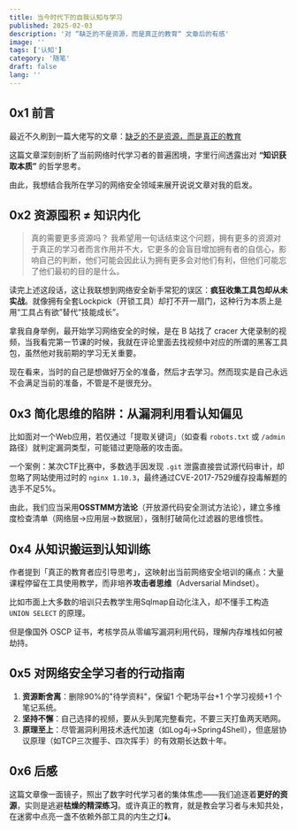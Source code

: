 ```yaml
---
title: 当今时代下的自我认知与学习
published: 2025-02-03
description: '对 “缺乏的不是资源，而是真正的教育“ 文章后的有感'
image: ''
tags: ['认知']
category: '随笔'
draft: false 
lang: ''
---
```


## 0x1 前言
最近不久刷到一篇大佬写的文章：[缺乏的不是资源，而是真正的教育](https://blog.csdn.net/qq_54704239/article/details/145304582?spm=1001.2014.3001.5502)

这篇文章深刻剖析了当前网络时代学习者的普遍困境，字里行间透露出对 **“知识获取本质”** 的哲学思考。

由此，我想结合我所在学习的网络安全领域来展开说说文章对我的启发。
## 0x2 资源囤积 ≠ 知识内化

> 真的需要更多资源吗？
> 我希望用一句话结束这个问题，拥有更多的资源对于真正的学习者而言作用并不大，它更多的会盲目增加拥有者的自信心，影响自己的判断，他们可能会因此认为拥有更多会对他们有利，但他们可能忘了他们最初的目的是什么。

读完上述这段话，这让我联想到网络安全新手常犯的误区：**疯狂收集工具包却从未实战**。就像拥有全套Lockpick（开锁工具）却打不开一扇门，这种行为本质上是用“工具占有欲”替代“技能成长”。

拿我自身举例，最开始学习网络安全的时候，是在 B 站找了 cracer 大佬录制的视频，当我看完第一节课的时候，我就在评论里面去找视频中对应的所谓的黑客工具包，虽然他对我前期的学习无关重要。

现在看来，当时的自己是想做好万全的准备，然后才去学习。然而现实是自己永远不会满足当前的准备，不管是不是很充分。

## 0x3 简化思维的陷阱：从漏洞利用看认知偏见
比如面对一个Web应用，若仅通过「提取关键词」（如查看 `robots.txt` 或 `/admin` 路径）就判定漏洞类型，可能错过更隐蔽的攻击面。

一个案例：某次CTF比赛中，多数选手因发现 `.git` 泄露直接尝试源代码审计，却忽略了网站使用过时的 `nginx 1.10.3`，最终通过CVE-2017-7529缓存投毒解题的选手不足5%。

由此，我们应当采用**OSSTMM方法论**（开放源代码安全测试方法论），建立多维度检查清单（网络层→应用层→数据层），强制打破简化过滤器的思维惯性。

## 0x4 从知识搬运到认知训练

作者提到「真正的教育者应引导思考」，这映射出当前网络安全培训的痛点：大量课程停留在工具使用教学，而非培养**攻击者思维**（Adversarial Mindset）。

比如市面上大多数的培训只去教学生用Sqlmap自动化注入，却不懂手工构造 `UNION SELECT` 的原理。

但是像国外 OSCP 证书，考核学员从零编写漏洞利用代码，理解内存堆栈如何被劫持。

## 0x5 对网络安全学习者的行动指南
1. **资源断舍离**：删除90%的"待学资料"，保留1 个靶场平台+1 个学习视频+1 个笔记系统。
2. **坚持不懈**：自己选择的视频，要从头到尾完整看完，不要三天打鱼两天晒网。
3. **原理至上**：尽管漏洞利用技术迭代加速（如Log4j→Spring4Shell），但底层协议原理（如TCP三次握手、四次挥手）的有效期长达数十年。
## 0x6 后感
这篇文章像一面镜子，照出了数字时代学习者的集体焦虑——我们追逐着**更好的资源**，实则是逃避**枯燥的精深练习**。或许真正的教育，就是教会学习者与未知共处，在迷雾中点亮一盏不依赖外部工具的内生之灯🕯️。
